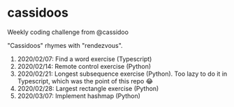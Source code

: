 # cassidoos

Weekly coding challenge from @cassidoo

"Cassidoos" rhymes with "rendezvous".

1. 2020/02/07: Find a word exercise (Typescript)
2. 2020/02/14: Remote control exercise (Python)
3. 2020/02/21: Longest subsequence exercise (Python). Too lazy to do it in Typescript,
   which was the point of this repo :joy:
4. 2020/02/28: Largest rectangle exercise (Python)
5. 2020/03/07: Implement hashmap (Python)
